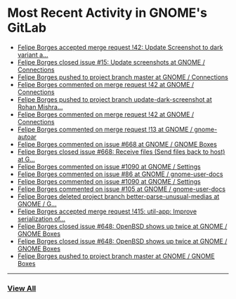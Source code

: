 # Most Recent Activity in GNOME's GitLab

<!-- BLOG-POST-LIST:START -->
- [Felipe Borges accepted merge request !42: Update Screenshot to dark variant a...](https://gitlab.gnome.org/GNOME/connections/-/merge_requests/42)
- [Felipe Borges closed issue #15: Update screenshots at GNOME / Connections](https://gitlab.gnome.org/GNOME/connections/-/issues/15)
- [Felipe Borges pushed to project branch master at GNOME / Connections](https://gitlab.gnome.org/GNOME/connections/-/commit/ceb2382769af1aede9c809b2ddcbeabda6bf5911)
- [Felipe Borges commented on merge request !42 at GNOME / Connections](https://gitlab.gnome.org/GNOME/connections/-/merge_requests/42#note_1051024)
- [Felipe Borges pushed to project branch update-dark-screenshot at Rohan Mishra...](https://gitlab.gnome.org/rohmishra/connections/-/compare/cf4934289498b2cb96f147bc32ca17fabf488516...ceb2382769af1aede9c809b2ddcbeabda6bf5911)
- [Felipe Borges commented on merge request !42 at GNOME / Connections](https://gitlab.gnome.org/GNOME/connections/-/merge_requests/42#note_1050380)
- [Felipe Borges commented on merge request !13 at GNOME / gnome-autoar](https://gitlab.gnome.org/GNOME/gnome-autoar/-/merge_requests/13#note_1050374)
- [Felipe Borges commented on issue #668 at GNOME / GNOME Boxes](https://gitlab.gnome.org/GNOME/gnome-boxes/-/issues/668#note_1049569)
- [Felipe Borges closed issue #668: Receive files (Send files back to host) at G...](https://gitlab.gnome.org/GNOME/gnome-boxes/-/issues/668)
- [Felipe Borges commented on issue #1090 at GNOME / Settings](https://gitlab.gnome.org/GNOME/gnome-control-center/-/issues/1090#note_1049135)
- [Felipe Borges commented on issue #86 at GNOME / gnome-user-docs](https://gitlab.gnome.org/GNOME/gnome-user-docs/-/issues/86#note_1049122)
- [Felipe Borges commented on issue #1090 at GNOME / Settings](https://gitlab.gnome.org/GNOME/gnome-control-center/-/issues/1090#note_1049106)
- [Felipe Borges commented on issue #105 at GNOME / gnome-user-docs](https://gitlab.gnome.org/GNOME/gnome-user-docs/-/issues/105#note_1048917)
- [Felipe Borges deleted project branch better-parse-unusual-medias at GNOME / G...](https://gitlab.gnome.org/GNOME/gnome-boxes/-/commits/better-parse-unusual-medias)
- [Felipe Borges accepted merge request !415: util-app: Improve serialization of...](https://gitlab.gnome.org/GNOME/gnome-boxes/-/merge_requests/415)
- [Felipe Borges closed issue #648: OpenBSD shows up twice at GNOME / GNOME Boxes](https://gitlab.gnome.org/GNOME/gnome-boxes/-/issues/648)
- [Felipe Borges closed issue #648: OpenBSD shows up twice at GNOME / GNOME Boxes](https://gitlab.gnome.org/GNOME/gnome-boxes/-/issues/648)
- [Felipe Borges pushed to project branch master at GNOME / GNOME Boxes](https://gitlab.gnome.org/GNOME/gnome-boxes/-/commit/bb9289a8191281a745ded8bfe121e238dcc91d61)
<!-- BLOG-POST-LIST:END -->

___

### [View All](https://gitlab.gnome.org/users/felipeborges/activity)
